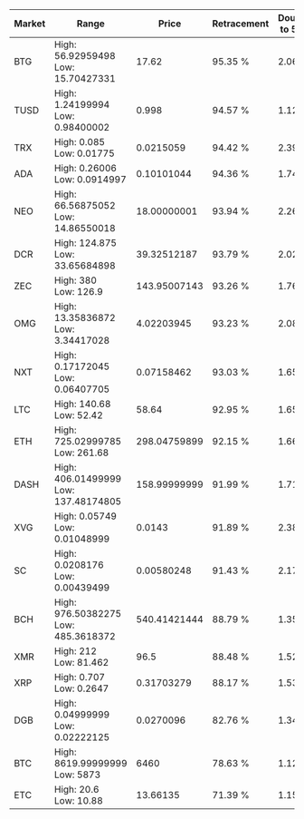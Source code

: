 | Market | Range | Price| Retracement | Doubles to 50% |
| --- | --- | --- | --- | --- |
| BTG | High: 56.92959498<br />Low: 15.70427331 | 17.62 | 95.35 % | 2.06 |
| TUSD | High: 1.24199994<br />Low: 0.98400002 | 0.998 | 94.57 % | 1.12 |
| TRX | High: 0.085<br />Low: 0.01775 | 0.0215059 | 94.42 % | 2.39 |
| ADA | High: 0.26006<br />Low: 0.0914997 | 0.10101044 | 94.36 % | 1.74 |
| NEO | High: 66.56875052<br />Low: 14.86550018 | 18.00000001 | 93.94 % | 2.26 |
| DCR | High: 124.875<br />Low: 33.65684898 | 39.32512187 | 93.79 % | 2.02 |
| ZEC | High: 380<br />Low: 126.9 | 143.95007143 | 93.26 % | 1.76 |
| OMG | High: 13.35836872<br />Low: 3.34417028 | 4.02203945 | 93.23 % | 2.08 |
| NXT | High: 0.17172045<br />Low: 0.06407705 | 0.07158462 | 93.03 % | 1.65 |
| LTC | High: 140.68<br />Low: 52.42 | 58.64 | 92.95 % | 1.65 |
| ETH | High: 725.02999785<br />Low: 261.68 | 298.04759899 | 92.15 % | 1.66 |
| DASH | High: 406.01499999<br />Low: 137.48174805 | 158.99999999 | 91.99 % | 1.71 |
| XVG | High: 0.05749<br />Low: 0.01048999 | 0.0143 | 91.89 % | 2.38 |
| SC | High: 0.0208176<br />Low: 0.00439499 | 0.00580248 | 91.43 % | 2.17 |
| BCH | High: 976.50382275<br />Low: 485.3618372 | 540.41421444 | 88.79 % | 1.35 |
| XMR | High: 212<br />Low: 81.462 | 96.5 | 88.48 % | 1.52 |
| XRP | High: 0.707<br />Low: 0.2647 | 0.31703279 | 88.17 % | 1.53 |
| DGB | High: 0.04999999<br />Low: 0.02222125 | 0.0270096 | 82.76 % | 1.34 |
| BTC | High: 8619.99999999<br />Low: 5873 | 6460 | 78.63 % | 1.12 |
| ETC | High: 20.6<br />Low: 10.88 | 13.66135 | 71.39 % | 1.15 |
